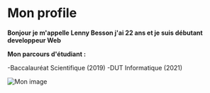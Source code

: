 # Mon profile
 
**Bonjour je m'appelle Lenny Besson j'ai 22 ans et je suis débutant developpeur Web**
  
**Mon parcours d'étudiant :**

-Baccalauréat Scientifique (2019)
-DUT Informatique (2021)
 
 ![Mon image](image.jpg)
 
  
